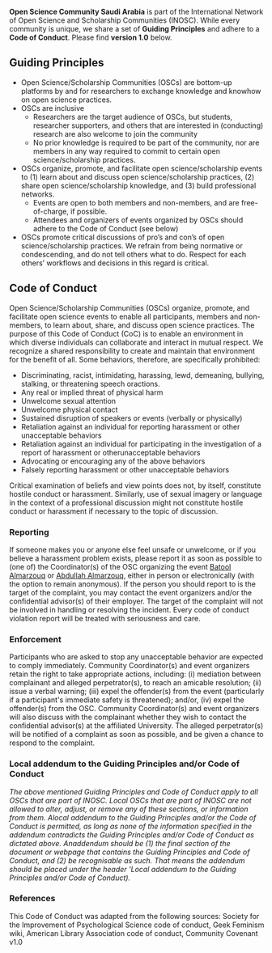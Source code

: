 **Open Science Community Saudi Arabia** is part of the International Network of Open Science and Scholarship Communities (INOSC). While every community is unique, we share a set of **Guiding Principles** and adhere to a **Code of Conduct**. Please find **version 1.0** below.

## Guiding Principles
- Open Science/Scholarship Communities (OSCs) are bottom-up platforms by and for researchers to exchange knowledge and knowhow on open science practices.
- OSCs are inclusive 
  - Researchers are the target audience of OSCs, but students, researcher supporters, and others that are interested in (conducting) research are also welcome to join the community
  - No prior knowledge is required to be part of the community, nor are members in any way required to commit to certain open science/scholarship practices.
- OSCs organize, promote, and facilitate open science/scholarship events to (1) learn about and discuss open science/scholarship practices, (2) share open science/scholarship knowledge, and (3) build professional networks.
  - Events are open to both members and non-members, and are free-of-charge, if possible.
  - Attendees and organizers of events organized by OSCs should adhere to the Code of Conduct (see below)
- OSCs promote critical discussions of pro’s and con’s of open science/scholarship practices. We refrain from being normative or condescending, and do not tell others what to do. Respect for each others’ workflows and decisions in this regard is critical.

## Code of Conduct

Open Science/Scholarship Communities (OSCs) organize, promote, and facilitate open science events to enable all participants, members and non-members, to learn about, share, and discuss open science practices. The purpose of this Code of Conduct (CoC) is to enable an environment in which diverse individuals can collaborate and interact in mutual respect. We recognize a shared responsibility to create and maintain that environment for the benefit of all. Some behaviors, therefore, are specifically prohibited:
- Discriminating, racist, intimidating, harassing, lewd, demeaning, bullying, stalking, or threatening speech oractions.
- Any real or implied threat of physical harm
- Unwelcome sexual attention
- Unwelcome physical contact
- Sustained disruption of speakers or events (verbally or physically)
- Retaliation against an individual for reporting harassment or other unacceptable behaviors
- Retaliation against an individual for participating in the investigation of a report of harassment or otherunacceptable behaviors
- Advocating or encouraging any of the above behaviors
- Falsely reporting harassment or other unacceptable behaviors 

Critical examination of beliefs and view points does not, by itself, constitute hostile conduct or harassment. Similarly, use of sexual imagery or language in the context of a professional discussion might not constitute hostile conduct or harassment if necessary to the topic of discussion.

### Reporting

If someone makes you or anyone else feel unsafe or unwelcome, or if you believe a harassment problem exists, please report it as soon as possible to (one of) the Coordinator(s) of the OSC organizing the event [Batool Almarzouq](batool@liverpool.ac.uk) or [Abdullah Almarzouq](abadee2020@gmail.com), either in person or electronically (with the option to remain anonymous). If the person you should report to is the target of the complaint, you may contact the event organizers and/or the confidential advisor(s) of their employer. The target of the complaint will not be involved in handling or resolving the incident. Every code of conduct violation report will be treated with seriousness and care.

### Enforcement

Participants who are asked to stop any unacceptable behavior are expected to comply immediately. Community Coordinator(s) and event organizers retain the right to take appropriate actions, including: (i) mediation between complainant and alleged perpetrator(s), to reach an amicable resolution; (ii) issue a verbal warning; (iii) expel the offender(s) from the event (particularly if a participant's immediate safety is threatened); and/or, (iv) expel the offender(s) from the OSC. Community Coordinator(s) and event organizers will also discuss with the complainant whether they wish to contact the confidential advisor(s) at the affiliated University. The alleged perpetrator(s) will be notified of a complaint as soon as possible, and be given a chance to respond to the complaint. 

### Local addendum to the Guiding Principles and/or Code of Conduct

_The above mentioned Guiding Principles and Code of Conduct apply to all OSCs that are part of INOSC. Local OSCs that are part of INOSC are not allowed to alter, adjust, or remove any of these sections, or information from them. Alocal addendum to the Guiding Principles and/or the Code of Conduct is permitted, as long as none of the information specified in the addendum contradicts the Guiding Principles and/or Code of Conduct as dictated above. Anaddendum should be (1) the final section of the document or webpage that contains the Guiding Principles and Code of Conduct, and (2) be recognisable as such. That means the addendum should be placed under the header ‘Local addendum to the Guiding Principles and/or Code of Conduct)._

### References
This Code of Conduct was adapted from the following sources: Society for the Improvement of Psychological Science code of conduct, Geek Feminism wiki, American Library Association code of conduct, Community Covenant v1.0

